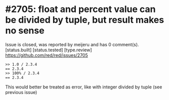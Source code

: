 
#2705: float and percent value can be divided by tuple, but result makes no sense
================================================================================
Issue is closed, was reported by meijeru and has 0 comment(s).
[status.built] [status.tested] [type.review]
<https://github.com/red/red/issues/2705>

```
>> 1.0 / 2.3.4
== 2.3.4
>> 100% / 2.3.4
== 2.3.4
```
This would better be treated as error, like with integer divided by tuple (see previous issue)


